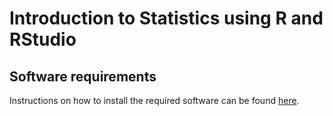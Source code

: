# Introduction to Statistics using R and RStudio

## Software requirements

Instructions on how to install the required software can be found [here](software.md).
